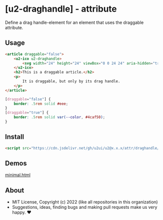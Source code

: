 # [u2-draghandle] - attribute
Define a drag handle-element for an element that uses the draggable attribute.

## Usage

```html
<article draggable="false">
    <u2-ico u2-draghandle>
        <svg width="24" height="24" viewBox="0 0 24 24" aria-hidden="true"><path d="M11 18c0 1.1-.9 2-2 2s-2-.9-2-2s.9-2 2-2s2 .9 2 2zm-2-8c-1.1 0-2 .9-2 2s.9 2 2 2s2-.9 2-2s-.9-2-2-2zm0-6c-1.1 0-2 .9-2 2s.9 2 2 2s2-.9 2-2s-.9-2-2-2zm6 4c1.1 0 2-.9 2-2s-.9-2-2-2s-2 .9-2 2s.9 2 2 2zm0 2c-1.1 0-2 .9-2 2s.9 2 2 2s2-.9 2-2s-.9-2-2-2zm0 6c-1.1 0-2 .9-2 2s.9 2 2 2s2-.9 2-2s-.9-2-2-2z"></path></svg>
    </u2-ico>
    <h2>This is a draggable article.</h2>
    <p>
        It is draggable, but only by its drag handle.
    </p>
</article>
```

```css
[draggable="false"] {
    border: .5rem solid #eee;
}
[draggable="true"] {
    border: .5rem solid var(--color, #4caf50);
}
```

## Install

```html
<script src="https://cdn.jsdelivr.net/gh/u2ui/u2@x.x.x/attr/draghandle/draghandle.min.js" type=module async></script>
```

## Demos

[minimal.html](http://gcdn.li/u2ui/u2@main/attr/draghandle/tests/minimal.html)  

## About

- MIT License, Copyright (c) 2022 <u2> (like all repositories in this organization) <br>
- Suggestions, ideas, finding bugs and making pull requests make us very happy. ♥

